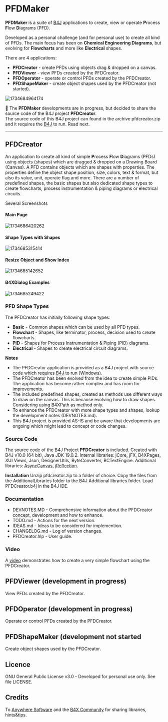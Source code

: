  # PFDMaker
**PFDMaker** is a suite of [B4J](https://www.b4x.com/b4j.html) applications to create, view or operate **P**rocess **F**low **D**iagrams (PFD).

Developed as a personal challenge (and for personal use) to create all kind of PFDs.
The main focus has been on **Chemical Engineering Diagrams**, but evolving for **Flowcharts** and more like **Electrical** shapes.

There are 4 applications:
* **PFDCreator** - create PFDs using objects drag & dropped on a canvas.
* **PFDViewer** - view PFDs created by the PFDCreator.
* **PFDOperator** - operate or control PFDs created by the PFDCreator.
* **PFDShapeMaker** - create object shapes used by the PFDCreator (not started).

![1734684964174](https://github.com/user-attachments/assets/6f591361-94a7-4de9-9ae3-b75f1b0f7ee2)

🚧 The **PFDMaker** developments are in progress, but decided to share the source code of the B4J project **PFDCreator**.  
The source code of this B4J project can found in the archive pfdcreator.zip and it requires the [B4J](https://www.b4x.com/b4j.html) to run.
Read next.
***

## PFDCreator
An application to create all kind of simple **P**rocess **F**low **D**iagrams (PFDs) using objects (shapes) which are dragged & dropped on a Drawing Board (Canvas).
A PFD contains objects which are shapes with properties.
The properties define the object shape position, size, colors, text & format, but also its value, unit, operate flag and more.
There are a number of predefined shapes, the basic shapes but also dedicated shape types to create flowcharts, process instrumentation & piping diagrams or electrical circuits.

Several Screenshots
#### Main Page
![1734686420262](https://github.com/user-attachments/assets/28af6257-755b-490c-bbaa-07c834c87037)

#### Shape Types with Shapes
![1734685315414](https://github.com/user-attachments/assets/a6f9722f-535d-4aee-8752-d0c05fe6b2f8)

#### Resize Object and Show Index
![1734685142652](https://github.com/user-attachments/assets/ead04045-639b-4305-87b5-499d52cdf2a1)

#### B4XDialog Examples
![1734685249422](https://github.com/user-attachments/assets/60d4e002-6b1d-45ef-91b9-3fa1cfb8d4c9)

### PFD Shape Types
The PFDCreator has initially following shape types:
* **Basic** - Common shapes which can be used by all PFD types.
* **Flowchart** - Shapes, like terminator, process, decision used to create flowcharts.
* **PID** - Shapes for Process Instrumentation & Piping (PID) diagrams.
* **Electrical** - Shapes to create electrical circuit diagrams.

**Notes**
* The PFDCreator application is provided as a B4J project with source code which requires [B4J](https://www.b4x.com/b4j.html) to run (Windows).
* The PFDCreator has been evolved from the idea to create simple PIDs. The application has become rather complex and has room for improvements.
* The included predefined shapes, created as methods use different ways to draw on the canvas. This is because evolving how to draw shapes. Considering using B4XPath as method only.
* To enhance the PFDCreator with more shape types and shapes, lookup the development notes (DEVNOTES.md).
* This B4J project is provided AS-IS and be aware that developments are ongoing which might lead to concept or code changes.

### Source Code
The source code of the B4J Project **PFDCreator** is included.
Created with B4J v10.0 (64 bit), Java JDK 19.0.2.
Internal libraries: jCore, jFX, B4XPages, XUI Views, Json, DesignerUtils, ByteConverter, BCTextEngine.
Additional libraries: [AsyncCanvas](https://www.b4x.com/android/forum/threads/asynccanvas-b4xcanvas-wrapper-with-invalidate-for-b4j.148736/), [jReflection](https://www.b4x.com/android/forum/threads/jreflection-library.35448/).

**Installation**
Unzip pfdcreator.zip to a folder of choice.
Copy the files from the AdditionalLibraries folder to the B4J Additional libraries folder.
Load PFDCreator.b4j in the B4J IDE.

### Documentation
* DEVNOTES.MD - Comprehensive information about the PFDCreator concept, development and how to enhance.
* TODO.md - Actions for the next version.
* IDEAS.md - Ideas to be considered for implemention.
* CHANGELOG.md - Log of version changes.
* PFDCreator.hlp - User guide.

### Video
A [video](https://1drv.ms/v/s!AhNDg9iSqrdPwNU1YZQVEQ1bd0BCnA) demonstrates how to create a very simple flowchart using the PFDCreator.

## PFDViewer (development in progress)
View PFDs created by the PFDCreator.

## PFDOperator (development in progress)
Operate or control PFDs created by the PFDCreator.

## PFDShapeMaker (development not started
Create object shapes used by the PFDCreator.

## Licence
GNU General Public License v3.0 - Developed for personal use only. See file LICENSE.

## Credits
To [Anywhere Software](https://www.b4x.com) and the [B4X Community](https://www.b4x.com/android/forum/) for sharing libraries, hints&tips.
